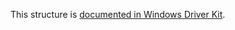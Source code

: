 This structure is [documented in Windows Driver Kit](https://learn.microsoft.com/en-us/windows-hardware/drivers/ddi/ntifs/ns-ntifs-_file_pipe_remote_information).
